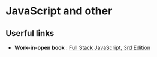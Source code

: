 # JavaScript and other

## Userful links

* **Work-in-open book** : [Full Stack JavaScript, 3rd Edition](https://github.com/azat-co/fullstack-javascript)